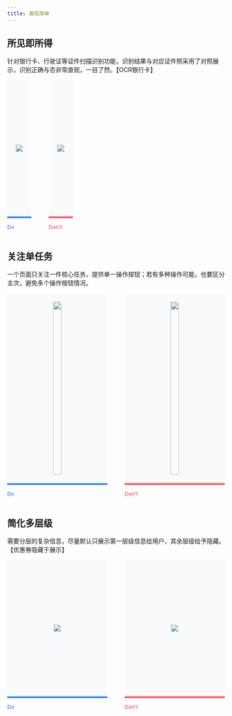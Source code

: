 ```yaml
---
title: 直观简单
---
```


<style>
.doc-cutline-wrapper{
  display: flex;
}
.doc-cutline{
  position: relative;
  display: inline-flex;
  margin-bottom: 42px;
  padding: 20px;
  background: #F9FAFB;
  box-sizing: border-box;
  align-items: center;
  justify-content: center;
  min-height: 320px;
}
.doc-cutline:after{
  position: absolute;
  bottom: -32px;
  left: 0;
  font-size: 12px;
  font-weight: 500;
}
.doc-cutline.do{
  margin-right: 40px;
  border-bottom: solid 4px #2F86F6;
}
.doc-cutline.do:after{
  content: "Do";
  color: #2F86F6;
}
.doc-cutline.donot{
  border-bottom: solid 4px #FF5257;
}
.doc-cutline.donot:after{
  content: "Don't";
  color: #FF5257;
}
.doc-cutline-item{
  display: flex;
  align-items: center;
  justify-content: center;
}
.doc-cutline-item.horizon img{
  width: 100%;
}
.doc-cutline-item.vertical img{
  width: auto;
  height: 100%;
}

@media (max-width: 750px) {
  .doc-cutline-wrapper{
    flex-direction: column;
  }
  .doc-cutline.do{
    margin-right: 0;
  }
}
</style>

## 所见即所得

针对银行卡、行驶证等证件扫描识别功能，识别结果与对应证件照采用了对照展示，识别正确与否非常直观，一目了然。【OCR银行卡】 


<div class="doc-cutline-wrapper">
  <div class="doc-cutline do">
    <div class="doc-cutline-item">
      <img src="https://pt-starimg.didistatic.com/static/starimg/img/FfSJRAtAsN1545826131586.jpg">
    </div>
  </div>
  <div class="doc-cutline donot">
    <div class="doc-cutline-item">
      <img src="https://pt-starimg.didistatic.com/static/starimg/img/P1V5PxTfZJ1545826131541.jpg">
    </div>
  </div>
</div>

## 关注单任务

一个页面只关注一件核心任务，提供单一操作按钮；若有多种操作可能，也要区分主次，避免多个操作按钮情况。

<div class="doc-cutline-wrapper">
  <div class="doc-cutline do" style="flex:1;">
    <div class="doc-cutline-item vertical" style="height:400px;">
      <img src="https://pt-starimg.didistatic.com/static/starimg/img/aPbV47UGQ81545827158431.jpg">
    </div>
  </div>
  <div class="doc-cutline donot" style="flex:1;">
    <div class="doc-cutline-item vertical" style="height:400px;">
      <img src="https://pt-starimg.didistatic.com/static/starimg/img/qkOeavUGxm1545827158470.jpg">
    </div>
  </div>
</div>

## 简化多层级

需要分层的复杂信息，尽量默认只展示第一层级信息给用户，其余层级给予隐藏。【优惠券隐藏于展示】 

<div class="doc-cutline-wrapper">
  <div class="doc-cutline do" style="flex:1;">
    <div class="doc-cutline-item" style="max-width:350px;">
      <img src="https://pt-starimg.didistatic.com/static/starimg/img/kearq8f13L1545827158629.png">
    </div>
  </div>
  <div class="doc-cutline donot" style="flex:1;">
    <div class="doc-cutline-item" style="max-width:350px;">
      <img src="https://pt-starimg.didistatic.com/static/starimg/img/2tvMzqd5Xz1545827158791.png">
    </div>
  </div>
</div>